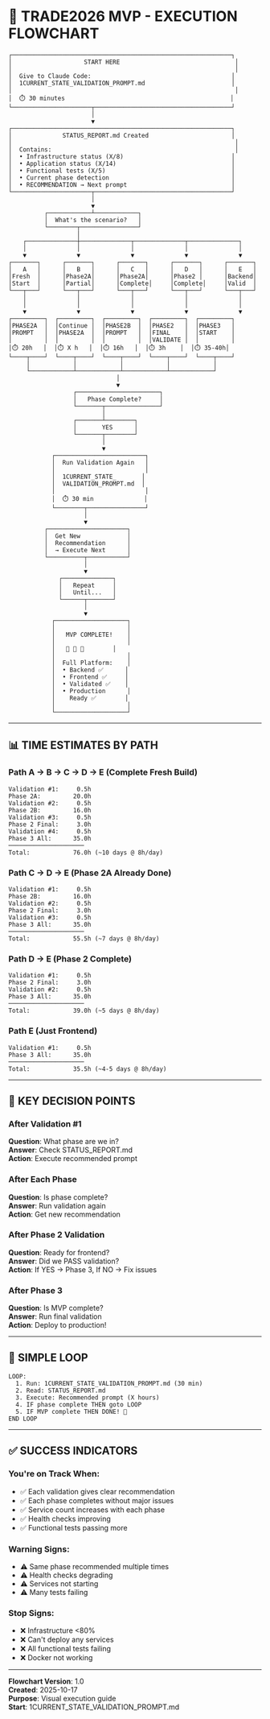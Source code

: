 # 🎯 TRADE2026 MVP - EXECUTION FLOWCHART

```
┌─────────────────────────────────────────────────────────────┐
│                    START HERE                                │
│                                                              │
│  Give to Claude Code:                                       │
│  1CURRENT_STATE_VALIDATION_PROMPT.md                        │
│                                                              │
│  ⏱️ 30 minutes                                              │
└──────────────────────┬──────────────────────────────────────┘
                       │
                       ▼
┌─────────────────────────────────────────────────────────────┐
│              STATUS_REPORT.md Created                       │
│                                                              │
│  Contains:                                                   │
│  • Infrastructure status (X/8)                              │
│  • Application status (X/14)                                │
│  • Functional tests (X/5)                                   │
│  • Current phase detection                                  │
│  • RECOMMENDATION → Next prompt                             │
└──────────────────────┬──────────────────────────────────────┘
                       │
                       ▼
          ┌────────────┴────────────┐
          │  What's the scenario?   │
          └────────┬────────────────┘
                   │
    ┌──────────────┼──────────────┬──────────────┬──────────────┐
    │              │              │              │              │
    ▼              ▼              ▼              ▼              ▼
┌───────┐      ┌───────┐      ┌───────┐      ┌───────┐      ┌───────┐
│   A   │      │   B   │      │   C   │      │   D   │      │   E   │
│Fresh  │      │Phase2A│      │Phase2A│      │Phase2 │      │Backend│
│Start  │      │Partial│      │Complete│     │Complete│     │Valid  │
└───┬───┘      └───┬───┘      └───┬───┘      └───┬───┘      └───┬───┘
    │              │              │              │              │
    │              │              │              │              │
    ▼              ▼              ▼              ▼              ▼
┌─────────┐  ┌─────────┐  ┌─────────┐  ┌─────────┐  ┌─────────┐
│PHASE2A  │  │Continue │  │PHASE2B  │  │PHASE2   │  │PHASE3   │
│PROMPT   │  │PHASE2A  │  │PROMPT   │  │FINAL    │  │START    │
│         │  │         │  │         │  │VALIDATE │  │         │
│⏱️ 20h   │  │⏱️ X h   │  │⏱️ 16h   │  │⏱️ 3h    │  │⏱️ 35-40h│
└────┬────┘  └────┬────┘  └────┬────┘  └────┬────┘  └────┬────┘
     │            │            │            │            │
     └────────────┴────────────┴────────────┴────────────┘
                              │
                              ▼
                  ┌───────────────────────┐
                  │   Phase Complete?     │
                  └───────┬───────────────┘
                          │
                  ┌───────┴────────┐
                  │       YES      │
                  └───────┬────────┘
                          │
                          ▼
            ┌─────────────────────────┐
            │  Run Validation Again   │
            │                         │
            │  1CURRENT_STATE_       │
            │  VALIDATION_PROMPT.md  │
            │                         │
            │  ⏱️ 30 min              │
            └────────┬────────────────┘
                     │
                     ▼
          ┌──────────────────────┐
          │  Get New             │
          │  Recommendation      │
          │  → Execute Next      │
          └──────────┬───────────┘
                     │
                     ▼
              ┌──────────────┐
              │   Repeat     │
              │   Until...   │
              └──────┬───────┘
                     │
                     ▼
            ┌────────────────────┐
            │                    │
            │   MVP COMPLETE!    │
            │                    │
            │   🎉 🎉 🎉        │
            │                    │
            │  Full Platform:    │
            │  • Backend ✅      │
            │  • Frontend ✅     │
            │  • Validated ✅    │
            │  • Production      │
            │    Ready ✅        │
            │                    │
            └────────────────────┘
```

---

## 📊 TIME ESTIMATES BY PATH

### Path A → B → C → D → E (Complete Fresh Build)
```
Validation #1:     0.5h
Phase 2A:         20.0h
Validation #2:     0.5h
Phase 2B:         16.0h
Validation #3:     0.5h
Phase 2 Final:     3.0h
Validation #4:     0.5h
Phase 3 All:      35.0h
─────────────────────
Total:            76.0h (~10 days @ 8h/day)
```

### Path C → D → E (Phase 2A Already Done)
```
Validation #1:     0.5h
Phase 2B:         16.0h
Validation #2:     0.5h
Phase 2 Final:     3.0h
Validation #3:     0.5h
Phase 3 All:      35.0h
─────────────────────
Total:            55.5h (~7 days @ 8h/day)
```

### Path D → E (Phase 2 Complete)
```
Validation #1:     0.5h
Phase 2 Final:     3.0h
Validation #2:     0.5h
Phase 3 All:      35.0h
─────────────────────
Total:            39.0h (~5 days @ 8h/day)
```

### Path E (Just Frontend)
```
Validation #1:     0.5h
Phase 3 All:      35.0h
─────────────────────
Total:            35.5h (~4-5 days @ 8h/day)
```

---

## 🎯 KEY DECISION POINTS

### After Validation #1
**Question**: What phase are we in?  
**Answer**: Check STATUS_REPORT.md  
**Action**: Execute recommended prompt

### After Each Phase
**Question**: Is phase complete?  
**Answer**: Run validation again  
**Action**: Get new recommendation

### After Phase 2 Validation
**Question**: Ready for frontend?  
**Answer**: Did we PASS validation?  
**Action**: If YES → Phase 3, If NO → Fix issues

### After Phase 3
**Question**: Is MVP complete?  
**Answer**: Run final validation  
**Action**: Deploy to production!

---

## 🚀 SIMPLE LOOP

```
LOOP:
  1. Run: 1CURRENT_STATE_VALIDATION_PROMPT.md (30 min)
  2. Read: STATUS_REPORT.md
  3. Execute: Recommended prompt (X hours)
  4. IF phase complete THEN goto LOOP
  5. IF MVP complete THEN DONE! 🎉
END LOOP
```

---

## ✅ SUCCESS INDICATORS

### You're on Track When:
- ✅ Each validation gives clear recommendation
- ✅ Each phase completes without major issues
- ✅ Service count increases with each phase
- ✅ Health checks improving
- ✅ Functional tests passing more

### Warning Signs:
- ⚠️ Same phase recommended multiple times
- ⚠️ Health checks degrading
- ⚠️ Services not starting
- ⚠️ Many tests failing

### Stop Signs:
- ❌ Infrastructure <80%
- ❌ Can't deploy any services
- ❌ All functional tests failing
- ❌ Docker not working

---

**Flowchart Version**: 1.0  
**Created**: 2025-10-17  
**Purpose**: Visual execution guide  
**Start**: 1CURRENT_STATE_VALIDATION_PROMPT.md
